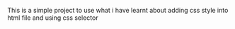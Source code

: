 This is a simple project to use what i have learnt about adding css style into html file and using css selector
